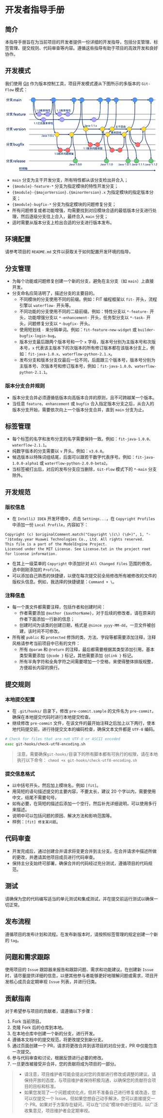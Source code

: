 # 开发者指导手册

## 简介

本指导手册旨在为当前项目的开发者提供一份详细的开发指导，包括分支管理、标签管理、提交规则、代码审查等内容。遵循这些指导有助于项目的高效开发和良好协作。

## 开发模式

我们使用 [Git](https://git-scm.com/) 作为版本控制工具，项目开发模式遵从下图所示的多版本的 `Git-Flow` 模式：

![image](docs/resources/git-flow.png)

- `main` 分支为主干开发分支，所有特性都从该分支检出并合入；
- `{$module}-feature-*` 分支为指定模块的特性开发分支；
- `{$module}-{$majorVersion}.{$minorVersion}.x` 为指定模块的指定版本分支；
- `{$module}-bugfix-*` 分支为指定模块的问题修复分支；
- 所有问题修复或者功能增强，均需要找到对应模块合适的最低版本分支进行处理，然后逐级分支往上合入，最终合入 `main` 分支；
- 适时需要从版本分支上检出合适的分支进行版本发布。

## 环境配置

请参考项目的 `README.md` 文件以获取关于如何配置开发环境的指导。

## 分支管理

- 为每个功能或问题修复创建一个新的分支，避免在主分支（如 `main`）上直接开发。
- 分支命名应简洁明了，描述分支的主要目的。
  - 不同模块的分支使用不同的前缀。例如：FIT 编程框架以 `fit-` 开头，流程引擎以 `waterflow-` 开头等。
  - 不同功能的分支使用不同的二级前缀。例如：特性分支以 `*-feature-` 开头，功能增强分支以 `*-enhancement-` 开头，任务型分支以 `*-task-` 开头，问题修复分支以 `*-bugfix-` 开头。
  - 使用短划线 `-` 来分隔单词。例如：`fit-feature-new-widget` 或 `builder-bugfix-login-bug`。
  - 版本分支最后跟两个版本号和一个 `x` 字母，版本号分别为主版本号和次版本号，`x` 代表该主版本下的次版本的所有修订版本都在该版本分支上，例如：`fit-java-1.0.x`、`waterflow-python-2.1.x`。
  - 发布分支和版本分支仅最后一位不同，后面跟三个版本号，版本号分别为主版本号、次版本号和修订版本号，例如：`fit-java-1.0.0`、`waterflow-python-2.1.1`。

### 版本分支合并规则

- 版本分支合并必须遵循低版本向高版本合并的原则，且不可跨越某一个版本。
- 当任意 `feature`、`enhancement` 或 `bugfix` 合入指定版本分支之后，从合入的版本分支开始，需要依次向上一个版本分支合并，直到 `main` 分支为止。

## 标签管理

- 每个标签的名字和发布分支的名字需要保持一致。例如：`fit-java-1.0.0`、`waterflow-2.1.1`。
- 纯数字版本的分支需要以 `v` 开头。例如：`v3.6.0`。
- 候选版本以特殊词组结尾，后面可以跟若干数字代表序号。例如：`fit-java-1.0.0-alpha1` 或 `waterflow-python-2.0.0-beta2`。
- 当标签被打出后，对应的发布分支应当删除，`Git-Flow` 模式下的 `*-main` 分支除外。

## 开发规范

### 版权信息

- 在 `IntelliJ IDEA` 开发环境中，点击 `Settings...`，在 `Copyright Profiles` 中添加一份 `Local Profile`，内容如下：

``` text
Copyright (c) $originalComment.match("Copyright \(c\) (\d+)", 1, "-")$today.year Huawei Technologies Co., Ltd. All rights reserved.
This file is a part of the ModelEngine Project.
Licensed under the MIT License. See License.txt in the project root for license information.
```

- 在其上一级菜单的 `Copyright` 中添加针对 `All Changed Files` 范围的修改，选中刚刚添加的 `Profile`。
- 可以添加自己熟悉的快捷键，以便在每次提交前全局修改所有被修改的文件的版权头信息。例如，我选择的快捷键是：`Command + \`。

### 注释信息

- 每一个类文件都需要注释，包括作者和创建时间：
  - 作者需要添加 `@author {$authorName}`，对于后续的修改者，请在原来的作者下面添加一行新的信息；
  - 创建时间为该类的创建日期，格式是 `@since yyyy-MM-dd`，一旦文件被创建，该时间不可修改。
- 所有被 `public` 和 `protected` 修饰的类、方法、字段等都需要添加注释，注释风格请参考当前项目中已有的文件：
  - 所有 `@param` 和 `@return` 的注释，最后都需要根据其类型添加引用，基本类型需要添加 `{@code }` 标记，其他需要添加 `{@link }` 标记。
  - 所有半角字符和全角字符之间需要增加一个空格，来使得整体排版规整，方便超长内容的换行。

## 提交规则

### 本地提交配置

- 在 `.git/hooks/` 目录下，修改 `pre-commit.sample` 的文件名为 `pre-commit`，确保在本地提交代码时进行本地提交检查。
- 继续修改 `pre-commit` 文件，在该文件的最开始注释之后加上以下两行，使本地代码提交前，进行待提交文本的编码检查，确保文本文件都是 `UTF-8` 编码。

``` bash
# Check for files that are not UTF-8 or ASCII encoded
exec git-hooks/check-utf8-encoding.sh
```

> 注意，需要确保`git-hooks/`目录下的所有脚本都有可执行的权限，请在本地执行以下命令：
> `chmod +x git-hooks/check-utf8-encoding.sh`

### 提交信息格式

- 以中括号开头，然后加上模块名，例如 `[fit]`。
- 用简短的语句描述提交的主要内容，不要太长，建议 20 个字以内，需要使用中文，结尾不需要句号。
- 如有必要，在简短的描述后添加一个空行，然后补充详细说明，可以使用多行来描述。
- 说明中可以包括问题的原因、解决方法和影响范围等。
- 样例：`[fit] 修复某问题`。

## 代码审查

- 开发完成后，通过创建合并请求将变更合并到主分支。在合并请求中描述所做的更改，并邀请其他项目成员进行代码审查。
- 保持主分支始终可部署，确保合并的代码经过充分测试，遵循项目的代码规范。

## 测试

请确保为您的代码编写适当的单元测试和集成测试，并在提交前运行测试以确保一切正常。

## 发布流程

遵循项目的发布计划和流程。在发布新版本时，请按照标签管理的规定创建一个新的 `tag`。

## 问题和需求跟踪

使用项目的 `Issue` 跟踪器来报告和跟踪问题、需求和功能建议。在创建新 `Issue` 时，请尽量提供详细的信息，以便其他参与者能够更好地理解问题或需求，项目开发核心成员会定期审视 `Issue` 列表，并进行归类。

## 贡献指南

对于希望参与项目的贡献者，请遵循以下步骤：

1. Fork 当前项目。
2. 克隆 Fork 后的仓库到本地。
3. 在本地仓库中创建一个新的分支，进行开发。
4. 遵循本文档中的提交规范，将更改提交到新分支。
5. 通过页面创建一个 PR，请求将更改合并到该项目的对应分支，PR 中仅能包含一次提交。
6. 参与代码审查和讨论，根据反馈进行必要的修改。
7. 一旦更改被接受并合并，您的贡献将成为项目的一部分。

> - 请注意，项目维护者可能会提出对您的贡献进行修改或调整的建议。请保持开放的态度，与项目维护者保持积极沟通，以确保您的贡献符合项目的目标和标准。
> - 如果您发现了一个问题或优化点，但并不准备自己进行修复或改造，您可以仅提交一个 Issue。但如果您想自己动手解决，您可以直接提交一个 PR。如果对于方案存在疑问，可以在“讨论”模块中进行提问，以广泛收集意见，项目维护者会定期审视。
